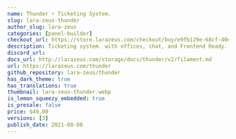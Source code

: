 ```yaml
---
name: Thunder ⚡️ Ticketing System.
slug: lara-zeus-thunder
author_slug: lara-zeus
categories: [panel-builder]
checkout_url: https://store.larazeus.com/checkout/buy/e9fb129e-68cf-40eb-b3ab-c2878b6943cd?embed=1&logo=0
description: Ticketing system. with offices, chat, and Frontend Ready.
discord_url: 
docs_url: http://larazeus.com/storage/docs/thunder/v2/filament.md
url: https://larazeus.com/thunder
github_repository: lara-zeus/thunder
has_dark_theme: true
has_translations: true
thumbnail: lara-zeus-thunder.webp
is_lemon_squeezy_embedded: true
is_presale: false
price: $49.00
versions: [3]
publish_date: 2021-08-08
---
```


